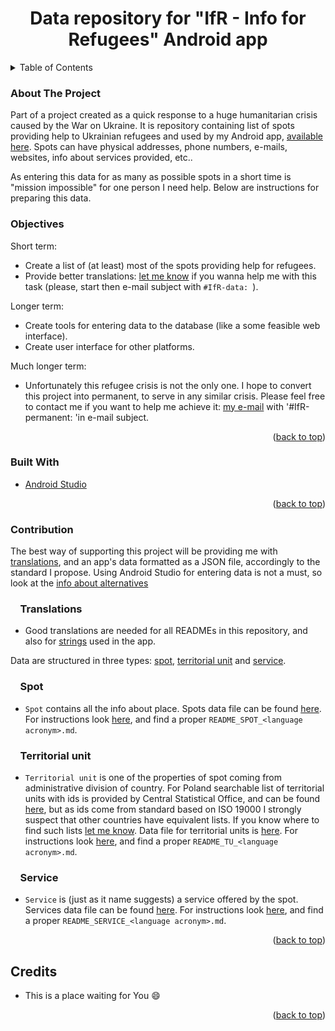 <h1 align="center">Data repository for "IfR - Info for Refugees" Android app</h1>

<!-- TABLE OF CONTENTS -->
<details>
  <summary>Table of Contents</summary>
  <ol>
    <li><a href="#about-the-project">About The Project</a></li>
    <li><a href="#objectives">Objectives</a></li>
    <li><a href="#built-with">Built With</a></li>
    <li><a href="#contribution">Contribution</a>
    <ol>
    <li><a href="#translations">&nbsp;&nbsp;&nbsp;&nbsp;Translations</a></li>
    <li><a href="#spot">&nbsp;&nbsp;&nbsp;&nbsp;Spot</a></li>
    <li><a href="#territorial-unit">&nbsp;&nbsp;&nbsp;&nbsp;Territorial unit</a></li>
    <li><a href="#service">&nbsp;&nbsp;&nbsp;&nbsp;Service</a></li>
    </ol></li>
    <li><a href="#credits">Credits</a></li>
  </ol>
</details>

<!-- ABOUT THE PROJECT -->

### About The Project

Part of a project created as a quick response to a huge humanitarian crisis caused by the War on Ukraine.
It is repository containing list of spots providing help to Ukrainian refugees and used by my Android app, [available here](https://play.google.com/store/apps/details?id=eu.adamgiergun.infoforukrainianrefugees). 
Spots can have physical addresses, phone numbers, e-mails, websites, info about services provided, etc..

 As entering this data for as many as possible spots in a short time is "mission impossible" for one person I need help.
Below are instructions for preparing this data.

### Objectives

Short term:
* Create a list of (at least) most of the spots providing help for refugees.
* Provide better translations: [let me know](mailto:adam.giergun@gmail.com) if you wanna help me with this task (please, start then e-mail subject with `#IfR-data: `).

Longer term:
* Create tools for entering data to the database (like a some feasible web interface).
* Create user interface for other platforms.

Much longer term:
* Unfortunately this refugee crisis is not the only one. I hope to convert this project into permanent, to serve in any similar crisis. Please feel free to contact me if you want to help me achieve it: [my e-mail](mailto:adam.giergun@gmail.com) with '#IfR-permanent: 'in e-mail subject.

<p align="right">(<a href="#top">back to top</a>)</p>

### Built With

* [Android Studio](https://developer.android.com/studio)

<p align="right">(<a href="#top">back to top</a>)</p>

<!-- CONTRIBUTION -->

### Contribution

The best way of supporting this project will be providing me with [translations](https://github.com/AdamGiergun/IfR-data#translations), and an app's data formatted as a JSON file, accordingly to the standard I propose.
Using Android Studio for entering data is not a must, so look at the [info about alternatives](https://github.com/AdamGiergun/IfR-data/issues/1)

### &nbsp;&nbsp;&nbsp;&nbsp;Translations
* Good translations are needed for all READMEs in this repository, and also for [strings](https://github.com/AdamGiergun/IfR-data/blob/main/data/strings.xml) used in the app.

Data are structured in three types: [spot](https://github.com/AdamGiergun/IfR-data#spot), [territorial unit](https://github.com/AdamGiergun/IfR-data#territorial-unit) and [service](https://github.com/AdamGiergun/IfR-data#service).

### &nbsp;&nbsp;&nbsp;&nbsp;Spot
* `Spot` contains all the info about place.
  Spots data file can be found [here](https://github.com/AdamGiergun/IfR-data/blob/main/data/spots.json).
  For instructions look [here](https://github.com/AdamGiergun/IfR-data/tree/main/instructions), and find a proper `README_SPOT_<language acronym>.md`.
  
### &nbsp;&nbsp;&nbsp;&nbsp;Territorial unit
* `Territorial unit` is one of the properties of spot coming from administrative division of country.
  For Poland searchable list of territorial units with ids is provided by Central Statistical Office, and can be found [here](https://eteryt.stat.gov.pl/eTeryt/rejestr_teryt/udostepnianie_danych/baza_teryt/uzytkownicy_indywidualni/wyszukiwanie/wyszukiwanie.aspx?contrast=default),
  but as ids come from standard based on ISO 19000 I strongly suspect that other countries have equivalent lists.
  If you know where to find such lists [let me know](https://github.com/AdamGiergun/IfR-data/issues/2).
  Data file for territorial units is [here](https://github.com/AdamGiergun/IfR-data/blob/main/data/territorialUnits.json).
  For instructions look [here](https://github.com/AdamGiergun/IfR-data/tree/main/instructions), and find a proper `README_TU_<language acronym>.md`.

###  &nbsp;&nbsp;&nbsp;&nbsp;Service  
* `Service` is (just as it name suggests) a service offered by the spot.
  Services data file can be found [here](https://github.com/AdamGiergun/IfR-data/blob/main/data/services.json).
  For instructions look [here](https://github.com/AdamGiergun/IfR-data/tree/main/instructions), and find a proper `README_SERVICE_<language acronym>.md`.
  
<p align="right">(<a href="#top">back to top</a>)</p>

<!-- ACKNOWLEDGMENTS -->

## Credits

* This is a place waiting for You :smile:

<p align="right">(<a href="#top">back to top</a>)</p>
